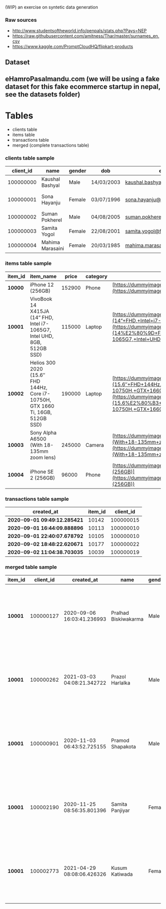 (WIP) an exercise on syntetic data generation

### Raw sources
- http://www.studentsoftheworld.info/penpals/stats.php?Pays=NEP
- https://raw.githubusercontent.com/amitness/Thar/master/surnames_en.csv
- https://www.kaggle.com/PromptCloudHQ/flipkart-products


## Dataset
## eHamroPasalmandu.com (we will be using a fake dataset for this fake ecommerce startup in nepal, see the datasets folder)

# Tables
- clients table
- items table
- transactions table
- merged (complete transactions table)


### clients table sample

| client\_id | name             | gender | dob        | email                          | phone      | channel       | first\_contact | lat     | lon     | location\_name              | created\_at |
| ---------- | ---------------- | ------ | ---------- | ------------------------------ | ---------- | ------------- | -------------- | ------- | ------- | --------------------------- | ----------- |
| 100000000  | Kaushal Bashyal  | Male   | 14/03/2003 | kaushal.bashyal@fakeemail.com  | 9841791565 | Google Search | browser        | 27.7768 | 85.3622 | Golfutar Main Rd            | 48:09.8     |
| 100000001  | Sona Hayanju     | Female | 03/07/1996 | sona.hayanju@fakeemail.com     | 9841685812 | Other         | browser        | 27.6954 | 85.3447 | ACE Institute Of Management | 46:03.5     |
| 100000002  | Suman Pokherel   | Male   | 04/08/2005 | suman.pokherel@fakeemail.com   | 9841526187 | Facebook/Ads  | browser        | 27.659  | 85.368  | Changathali Rd              | 05:06.3     |
| 100000003  | Samita Yogol     | Female | 22/08/2001 | samita.yogol@fakeemail.com     | 9841131562 | Facebook/Ads  | browser        | 27.7126 | 85.283  | Ring Road                   | 56:28.8     |
| 100000004  | Mahima Marasaini | Female | 20/03/1985 | mahima.marasaini@fakeemail.com | 9841859344 | Other         | app            | 27.7137 | 85.3245 | Bhagawati Marg              | 06:58.6     |

### items table sample

| **item\_id** | **item\_name**                                                                  | **price** | **category** | **image\_url**                                                                                                                                                                                                                                                     | **inventory** |
| ------------ | ------------------------------------------------------------------------------- | --------- | ------------ | ------------------------------------------------------------------------------------------------------------------------------------------------------------------------------------------------------------------------------------------------------------------ | ------------- |
| **10000**    | iPhone 12 (256GB)                                                               | 152900    | Phone        | [https://dummyimage.com/600x400/000/fff&text=iPhone+12+(256GB)](https://dummyimage.com/600x400/000/fff&text=iPhone+12+(256GB))                                                                                                                                     | 36            |
| **10001**    | VivoBook 14 X415JA (14” FHD, Intel i7-1065G7, Intel UHD, 8GB, 512GB SSD)        | 115000    | Laptop       | [https://dummyimage.com/600x400/000/fff&text=VivoBook+14+X415JA+(14”+FHD,+Intel+i7-1065G7,+Intel+UHD,+8GB,+512GB+SSD)](https://dummyimage.com/600x400/000/fff&text=VivoBook+14+X415JA+(14%E2%80%9D+FHD,+Intel+i7-1065G7,+Intel+UHD,+8GB,+512GB+SSD))               | 39            |
| **10002**    | Helios 300 2020 (15.6″ FHD 144Hz, Core i7-10750H, GTX 1660 Ti, 16GB, 512GB SSD) | 190000    | Laptop       | [https://dummyimage.com/600x400/000/fff&text=Helios+300+2020+(15.6″+FHD+144Hz,+Core+i7-10750H,+GTX+1660+Ti,+16GB,+512GB+SSD)](https://dummyimage.com/600x400/000/fff&text=Helios+300+2020+(15.6%E2%80%B3+FHD+144Hz,+Core+i7-10750H,+GTX+1660+Ti,+16GB,+512GB+SSD)) | 27            |
| **10003**    | Sony Alpha A6500 (With 18-135mm zoom lens)                                      | 245000    | Camera       | [https://dummyimage.com/600x400/000/fff&text=Sony+Alpha+A6500+(With+18-135mm+zoom+lens)](https://dummyimage.com/600x400/000/fff&text=Sony+Alpha+A6500+(With+18-135mm+zoom+lens))                                                                                   | 71            |
| **10004**    | iPhone SE 2 (256GB)                                                             | 96000     | Phone        | [https://dummyimage.com/600x400/000/fff&text=iPhone+SE+2+(256GB)](https://dummyimage.com/600x400/000/fff&text=iPhone+SE+2+(256GB))                                                                                                                                 | 24            |

### transactions table sample

| **created\_at**                | **item\_id** | **client\_id** |
| ------------------------------ | ------------ | -------------- |
| **2020-09-01 09:49:12.285421** | 10142        | 100000015      |
| **2020-09-01 16:44:09.888896** | 10113        | 100000010      |
| **2020-09-01 22:40:07.678792** | 10105        | 100000010      |
| **2020-09-02 18:48:22.620671** | 10177        | 100000022      |
| **2020-09-02 11:04:38.703035** | 10039        | 100000019      |

### merged table sample

| **item\_id** | **client\_id** | **created\_at**            | **name**             | **gender** | **dob**    | **email**                                                                       | **phone**  | **channel**   | **first\_contact** | **lat** | **lon** | **location\_name** | **created\_at\_client**    | **item\_name**                                                           | **price** | **category** | **image\_url**                                                                                                                                                                                                                                       | **inventory** |
| ------------ | -------------- | -------------------------- | -------------------- | ---------- | ---------- | ------------------------------------------------------------------------------- | ---------- | ------------- | ------------------ | ------- | ------- | ------------------ | -------------------------- | ------------------------------------------------------------------------ | --------- | ------------ | ---------------------------------------------------------------------------------------------------------------------------------------------------------------------------------------------------------------------------------------------------- | ------------- |
| **10001**    | 100000127      | 2020-09-06 16:03:41.236993 | Pralhad Biskiwakarma | Male       | 2002-05-25 | [pralhad.biskiwakarma@fakeemail.com](mailto:pralhad.biskiwakarma@fakeemail.com) | 9841968059 | Word of Mouth | app                | 27.712  | 85.322  | Hattisar Sadak     | 2020-09-06 04:41:23.065429 | VivoBook 14 X415JA (14” FHD, Intel i7-1065G7, Intel UHD, 8GB, 512GB SSD) | 115000    | Laptop       | [https://dummyimage.com/600x400/000/fff&text=VivoBook+14+X415JA+(14”+FHD,+Intel+i7-1065G7,+Intel+UHD,+8GB,+512GB+SSD)](https://dummyimage.com/600x400/000/fff&text=VivoBook+14+X415JA+(14%E2%80%9D+FHD,+Intel+i7-1065G7,+Intel+UHD,+8GB,+512GB+SSD)) | 39            |
| **10001**    | 100000262      | 2021-03-03 04:08:21.342722 | Prazol Harlalka      | Male       | 1999-08-22 | [prazol.harlalka@fakeemail.com](mailto:prazol.harlalka@fakeemail.com)           | 9841213863 | Word of Mouth | app                | 27.7415 | 85.3127 | G4 Futsal          | 2020-09-13 21:25:24.950483 | VivoBook 14 X415JA (14” FHD, Intel i7-1065G7, Intel UHD, 8GB, 512GB SSD) | 115000    | Laptop       | [https://dummyimage.com/600x400/000/fff&text=VivoBook+14+X415JA+(14”+FHD,+Intel+i7-1065G7,+Intel+UHD,+8GB,+512GB+SSD)](https://dummyimage.com/600x400/000/fff&text=VivoBook+14+X415JA+(14%E2%80%9D+FHD,+Intel+i7-1065G7,+Intel+UHD,+8GB,+512GB+SSD)) | 39            |
| **10001**    | 100000901      | 2020-11-03 06:43:52.725155 | Pramod Shapakota     | Male       | 1979-09-14 | [pramod.shapakota@fakeemail.com](mailto:pramod.shapakota@fakeemail.com)         | 9841852187 | Google Search | browser            | 27.7244 | 85.322  | Lazimpat Rd 1079   | 2020-10-09 13:10:51.153269 | VivoBook 14 X415JA (14” FHD, Intel i7-1065G7, Intel UHD, 8GB, 512GB SSD) | 115000    | Laptop       | [https://dummyimage.com/600x400/000/fff&text=VivoBook+14+X415JA+(14”+FHD,+Intel+i7-1065G7,+Intel+UHD,+8GB,+512GB+SSD)](https://dummyimage.com/600x400/000/fff&text=VivoBook+14+X415JA+(14%E2%80%9D+FHD,+Intel+i7-1065G7,+Intel+UHD,+8GB,+512GB+SSD)) | 39            |
| **10001**    | 100002190      | 2020-11-25 08:56:35.801396 | Samita Panjiyar      | Female     | 1987-10-20 | [samita.panjiyar@fakeemail.com](mailto:samita.panjiyar@fakeemail.com)           | 9841003522 | Word of Mouth | browser            | 27.7057 | 85.3337 | Maiti Devi Marg    | 2020-11-20 05:14:59.540079 | VivoBook 14 X415JA (14” FHD, Intel i7-1065G7, Intel UHD, 8GB, 512GB SSD) | 115000    | Laptop       | [https://dummyimage.com/600x400/000/fff&text=VivoBook+14+X415JA+(14”+FHD,+Intel+i7-1065G7,+Intel+UHD,+8GB,+512GB+SSD)](https://dummyimage.com/600x400/000/fff&text=VivoBook+14+X415JA+(14%E2%80%9D+FHD,+Intel+i7-1065G7,+Intel+UHD,+8GB,+512GB+SSD)) | 39            |
| **10001**    | 100002773      | 2021-04-29 08:08:06.426326 | Kusum Katiwada       | Female     | 2003-03-01 | [kusum.katiwada@fakeemail.com](mailto:kusum.katiwada@fakeemail.com)             | 9841201400 | Google Search | browser            | 27.7224 | 85.3101 | Rayamajhi Marga    | 2020-12-07 01:10:09.243962 | VivoBook 14 X415JA (14” FHD, Intel i7-1065G7, Intel UHD, 8GB, 512GB SSD) | 115000    | Laptop       | [https://dummyimage.com/600x400/000/fff&text=VivoBook+14+X415JA+(14”+FHD,+Intel+i7-1065G7,+Intel+UHD,+8GB,+512GB+SSD)](https://dummyimage.com/600x400/000/fff&text=VivoBook+14+X415JA+(14%E2%80%9D+FHD,+Intel+i7-1065G7,+Intel+UHD,+8GB,+512GB+SSD)) | 39            |
